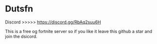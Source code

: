 # Dutsfn

Discord >>>>> https://discord.gg/RbAq2suu6H

This is a free og fortnite server so if you like it leave this github a star and join the dsicord.
